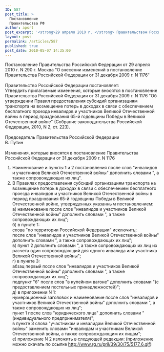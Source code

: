 ```yaml
---
ID: 587
post_title: >
  Постановление
  Правительства РФ
author: apsrt
post_excerpt: '<strong>29 апреля 2010 г. </strong> Правительством Российской Федерации принято постановление N 290  &quot;О внесении изменений в постановление Правительства Российской Федерации от 31 декабря 2009 г. N 1176&quot;'
layout: post
permalink: /articles/587
published: true
post_date: 2010-05-07 14:35:00
---
```

Постановление Правительства Российской Федерации от 29 апреля 2010 г. N 290 г. Москва &quot;О внесении изменений в постановление Правительства Российской Федерации от 31 декабря 2009 г. N 1176&quot;<br />
<br />
Правительство Российской Федерации постановляет:<br />
Утвердить прилагаемые изменения, которые вносятся в постановление Правительства Российской Федерации от 31 декабря 2009 г. N 1176 &quot;Об утверждении Правил предоставления субсидий организациям транспорта на возмещение потерь в доходах в связи с обеспечением бесплатного проезда инвалидов и участников Великой Отечественной войны в период празднования 65-й годовщины Победы в Великой Отечественной войне&quot; (Собрание законодательства Российской Федерации, 2010, N 2, ст. 223).<br />
<br />
Председатель Правительства Российской Федерации<br />
В. Путин<br />
<br />
Изменения, которые вносятся в постановление Правительства Российской Федерации от 31 декабря 2009 г. N 1176<br />
1. Наименование и пункты 1 и 2 постановления после слов &quot;инвалидов и участников Великой Отечественной войны&quot; дополнить словами &quot;, а также сопровождающих их лиц&quot;.<br />
2. В Правилах предоставления субсидий организациям транспорта на возмещение потерь в доходах в связи с обеспечением бесплатного проезда инвалидов и участников Великой Отечественной войны в период празднования 65-й годовщины Победы в Великой Отечественной войне, утвержденных указанным постановлением:<br />
а) наименование после слов &quot;инвалидов и участников Великой Отечественной войны&quot; дополнить словами &quot;, а также сопровождающих их лиц&quot;;<br />
б) в пункте 1:<br />
слова &quot;по территории Российской Федерации&quot; исключить;<br />
после слов &quot;инвалидов и участников Великой Отечественной войны&quot; дополнить словами &quot;, а также сопровождающих их лиц&quot;;<br />
в) пункт 2 дополнить словами &quot;, а также сопровождающих их лиц из расчета один сопровождающий для одного инвалида или участника Великой Отечественной войны&quot;;<br />
г) в пункте 3:<br />
абзац первый после слов &quot;инвалидов и участников Великой Отечественной войны&quot; дополнить словами &quot;, а также сопровождающих их лиц&quot;;<br />
подпункт &quot;б&quot; после слов &quot;в купейном вагоне&quot; дополнить словами &quot;(с предоставлением постельных принадлежностей)&quot;;<br />
д) в приложении N 1:<br />
нумерационный заголовок и наименование после слов &quot;инвалидов и участников Великой Отечественной войны&quot; дополнить словами &quot;, а также сопровождающих их лиц&quot;;<br />
пункт 1 после слов &quot;юридического лица&quot; дополнить словами &quot;(индивидуального предпринимателя)&quot;;<br />
в пункте 3 слова &quot;участникам и инвалидам Великой Отечественной войны&quot; заменить словами &quot;инвалидам и участникам Великой Отечественной войны, а также сопровождающим их лицам&quot;;<br />
е) приложение N 2 изложить в следующей редакции: (приложение можно скачать по ссылке http://www.rg.ru/pril/39/30/75/5177_6.gif)